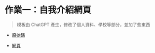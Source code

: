 # 作業一：自我介紹網頁
> 模板由 ChatGPT 產生，修改了個人資料、學校等部分，並加了些東西

- [原始碼](https://github.com/HJH60/wp/blob/master/html/自介/自我介紹.html)

- [網頁](https://hjh60.github.io/wp/html/自介/自我介紹.html)

